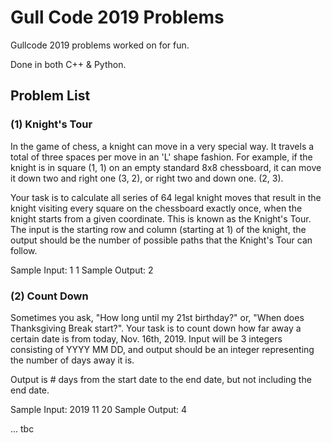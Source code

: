 # Gull Code 2019 Problems

Gullcode 2019 problems worked on for fun.

Done in both C++ & Python.

## Problem List


### (1) Knight's Tour

In the game of chess, a knight can move in a very special way. It travels a total of three spaces per move in an 'L' shape fashion. For example, if the knight is in square (1, 1) on an empty standard 8x8 chessboard, it can move it down two and right one (3, 2), or right two and down one. (2, 3). 

Your task is to calculate all series of 64 legal knight moves that result in the knight visiting every square on the chessboard exactly once, when the knight starts from a given coordinate. This is known as the Knight's Tour. The input is the starting row and column (starting at 1) of the knight, the output should be the number of possible paths that the Knight's Tour can follow.

Sample Input:
1 1
Sample Output:
2


### (2) Count Down

Sometimes you ask, "How long until my 21st birthday?" or, "When does Thanksgiving Break start?". Your task is to count down how far away a certain date is from today, Nov. 16th, 2019. Input will be 3 integers consisting of YYYY MM DD, and output should be an integer representing the number of days away it is.

Output is # days from the start date to the end date, but not including the end date.

Sample Input:
2019 11 20
Sample Output:
4

... tbc
